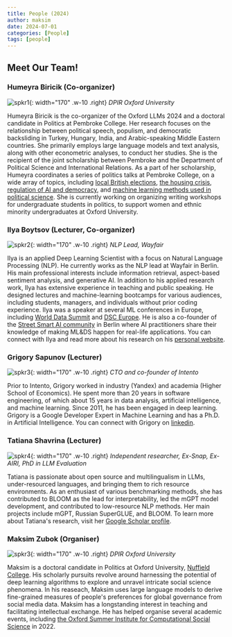 ```yaml
---
title: People (2024)
author: maksim
date: 2024-07-01
categories: [People]
tags: [people]
---
```




## Meet Our Team!

### Humeyra Biricik (Co-organizer)
![spkr1](https://i.postimg.cc/prHYY6D8/humeyra.png){: width="170" .w-10 .right}
*DPIR Oxford University*

Humeyra Biricik is the co-organizer of the Oxford LLMs 2024 and a doctoral candidate in Politics at Pembroke College. Her research focuses on the relationship between political speech, populism, and democratic backsliding in Turkey, Hungary, India, and Arabic-speaking Middle Eastern countries. She primarily employs large language models and text analysis, along with other econometric analyses, to conduct her studies. She is the recipient of the joint scholarship between Pembroke and the Department of Political Science and International Relations. As a part of her scholarship, Humeyra coordinates a series of politics talks at Pembroke College, on a wide array of topics, including [local British elections](https://www.pmb.ox.ac.uk/event/local-elections-and-beyond-panel), [the housing crisis](https://www.politics.ox.ac.uk/news/dpir-key-panel-discussion-address-uk-housing-crisis), [regulation of AI and democracy](https://www.pmb.ox.ac.uk/event/towards-effective-regulation-ai-misinformation-and-democratic-challenges), and [machine learning methods used in political science](https://www.politics.ox.ac.uk/event/fall-machines-why-simple-models-work-disappointingly-well-and-what-do-about-it-politics). She is currently working on organizing writing workshops for undergraduate students in politics, to support women and ethnic minority undergraduates at Oxford University.

### Ilya Boytsov (Lecturer, Co-organizer)
![spkr2](https://i.postimg.cc/nhhz9GQL/ilya.jpg){: width="170" .w-10 .right}
*NLP Lead, Wayfair*

Ilya is an applied Deep Learning Scientist with a focus on Natural Language Processing (NLP). He currently works as the NLP lead at Wayfair in Berlin. His main professional interests include information retrieval, aspect-based sentiment analysis, and generative AI. In addition to his applied research work, Ilya has extensive experience in teaching and public speaking. He designed lectures and machine-learning bootcamps for various audiences, including students, managers, and individuals without prior coding experience. Ilya was a speaker at several ML conferences in Europe, including [World Data Summit](https://worlddatasummit.com/) and [DSC Europe](https://datasciconference.com/). He is also a co-founder of the [Street Smart AI community](https://www.meetup.com/street-smart-ai-berlin-meetup/) in Berlin where AI practitioners share their knowledge of making ML&DS happen for real-life applications. You can connect with Ilya and read more about his research on his [personal website](https://ieboytsov.github.io/about-me.html). 

### Grigory Sapunov (Lecturer)
![spkr3](https://i.postimg.cc/fyz5QPJs/grigory.jpg){: width="170" .w-10 .right}
*CTO and co-founder of Intento*

Prior to Intento, Grigory worked in industry (Yandex) and academia (Higher School of Economics). He spent more than 20 years in software engineering, of which about 15 years in data analysis, artificial intelligence, and machine learning. Since 2011, he has been engaged in deep learning. Grigory is a Google Developer Expert in Machine Learning and has a Ph.D. in Artificial Intelligence. You can connect with Grigory on [linkedin](https://www.linkedin.com/in/grigorysapunov/).

### Tatiana Shavrina (Lecturer)
![spkr4](https://i.postimg.cc/Njzn7QLH/tatiana.jpg){: width="170" .w-10 .right}
*Independent researcher, Ex-Snap, Ex-AIRI, PhD in LLM Evaluation* 

Tatiana is passionate about open source and multilingualism in LLMs, under-resourced languages, and bringing them to rich resource environments. As an enthusiast of various benchmarking methods, she has contributed to BLOOM as the lead for interpretability, led the mGPT model development, and contributed to low-resource NLP methods. Her main projects include mGPT, Russian SuperGLUE, and BLOOM. To learn more about Tatiana's research, visit her [Google Scholar profile](https://scholar.google.com/citations?user=sdmdZh8AAAAJ).


### Maksim Zubok (Organiser)
![spkr3](https://i.postimg.cc/YC63jkY7/maksim1.png){: width="170" .w-10 .right}
*DPIR Oxford University*

Maksim is a doctoral candidate in Politics at Oxford University, [Nuffield College](https://www.nuffield.ox.ac.uk/). His scholarly pursuits revolve around harnessing the potential of deep learning algorithms to explore and unravel intricate social science phenomena. In his reaseach, Maksim uses large language models to derive fine-grained measures of people's preferences for global governance from social media data. Maksim has a longstanding interest in teaching and facilitating intellectual exchange. He has helped organise several academic events, including [the Oxford Summer Institute for Computational Social Science](https://sicss.io/2022/oxford/) in 2022. 
